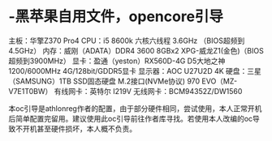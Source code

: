 # -黑苹果自用文件，opencore引导

主板：华擎Z370 Pro4
CPU：i5 8600k 六核六线程 3.6GHz （BIOS超频到4.5GHz）
内存：威刚（ADATA）DDR4 3600 8GBx2 XPG-威龙Z1(金色)（BIOS超频到3900MHz）
显卡：盈通（yeston）RX560D-4G D5大地之神 1200/6000MHz 4G/128bit/GDDR5显卡
显示器：AOC U27U2D 4K
硬盘：三星（SAMSUNG）1TB SSD固态硬盘 M.2接口(NVMe协议) 970 EVO（MZ-V7E1T0BW）
有线网卡：英特尔 I219V
无线网卡：BCM94352Z/DW1560


本oc引导是athlonreg作者的配置，由于部分硬件相同，尝试使用，本人正常开机后简单配置完留用。建议使用此oc引导前往作者库寻找。若使用本人改编的oc导致不开机甚至硬件损坏，本人概不负责。
